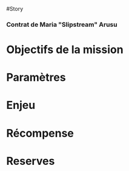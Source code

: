 #Story
### Contrat de Maria "Slipstream" Arusu

# Objectifs de la mission

# Paramètres

# Enjeu

# Récompense

# Reserves